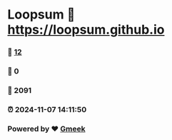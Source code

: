 # Loopsum :link: https://loopsum.github.io 
### :page_facing_up: [12](https://loopsum.github.io/tag.html) 
### :speech_balloon: 0 
### :hibiscus: 2091 
### :alarm_clock: 2024-11-07 14:11:50 
### Powered by :heart: [Gmeek](https://github.com/Meekdai/Gmeek)
